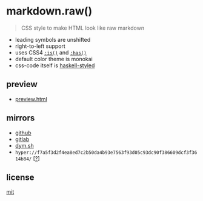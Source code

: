 # markdown.raw()

> CSS style to make HTML look like raw markdown

- leading symbols are unshifted
- right-to-left support
- uses CSS4 [`:is()`](https://developer.mozilla.org/en-US/docs/Web/CSS/:is#Browser_compatibility)
  and [`:has()`](https://developer.mozilla.org/en-US/docs/Web/CSS/:has#Browser_compatibility)
- default color theme is monokai
- css-code itself is [haskell-styled](https://en.wikipedia.org/wiki/Indentation_style#Haskell_style)


## preview
- [preview.html](./preview.html)


## mirrors
- [github](https://github.com/dym_sh/markdown-raw/)
- [gitlab](https://gitlab.com/dym_sh/markdown-raw/)
- [dym.sh](https://dym.sh/lab/markdown-raw/)
- `hyper://f7a5f3d2f4ea8ed7c2b50da4b93e7563f93d05c93dc90f386609dcf3f3614b84/` [[?](https://beakerbrowser.com)]


## license
[mit](./license)
